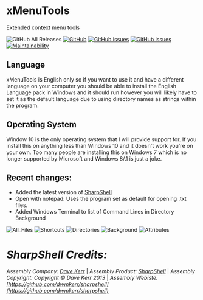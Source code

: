 # xMenuTools

Extended context menu tools  

![GitHub All Releases](https://img.shields.io/github/downloads/xCONFLiCTiONx/xMenuTools/total) [![GitHub](https://img.shields.io/github/license/xCONFLiCTiONx/xMenuTools)](https://github.com/xCONFLiCTiONx/xMenuTools/blob/master/LICENSE) [![GitHub issues](https://img.shields.io/github/stars/xCONFLiCTiONx/xMenuTools)](https://github.com/xCONFLiCTiONx/xMenuTools/stargazers) [![GitHub issues](https://img.shields.io/github/issues/xCONFLiCTiONx/xMenuTools)](https://github.com/xCONFLiCTiONx/xMenuTools/issues) [![Maintainability](https://api.codeclimate.com/v1/badges/780a0ac77157fdb3f14e/maintainability)](https://codeclimate.com/github/xCONFLiCTiONx/xMenuTools/maintainability)

## Language
xMenuTools is English only so if you want to use it and have a different language on your computer you should be able to install the English Language pack in Windows and it should run however you will likely have to set it as the default language due to using directory names as strings within the program.

## Operating System
Window 10 is the only operating system that I will provide support for. If you install this on anything less than Windows 10 and it doesn't work you're on your own. Too many people are installing this on Windows 7 which is no longer supported by Microsoft and Windows 8/.1 is just a joke.

## Recent changes:
* Added the latest version of [SharpShell](https://github.com/dwmkerr/sharpshell)
* Open with notepad: Uses the program set as default for opening .txt files.
* Added Windows Terminal to list of Command Lines in Directory Background

![All_Files](https://raw.githubusercontent.com/xCONFLiCTiONx/xMenuTools/master/All_Files.jpg) ![Shortcuts](https://raw.githubusercontent.com/xCONFLiCTiONx/xMenuTools/master/Shortcuts.jpg) ![Directories](https://raw.githubusercontent.com/xCONFLiCTiONx/xMenuTools/master/Directories.jpg) ![Background](https://raw.githubusercontent.com/xCONFLiCTiONx/xMenuTools/master/Background.jpg) ![Attributes](https://raw.githubusercontent.com/xCONFLiCTiONx/xMenuTools/master/Attributes.jpg)

*SharpShell Credits:*
===================  
*Assembly Company: [Dave Kerr](https://github.com/dwmkerr)* | *Assembly Product: [SharpShell](https://github.com/dwmkerr/sharpshell)* | *Assembly Copyright: Copyright © Dave Kerr 2013* | *Assembly Webiste: [https://github.com/dwmkerr/sharpshell](https://github.com/dwmkerr/sharpshell)*
